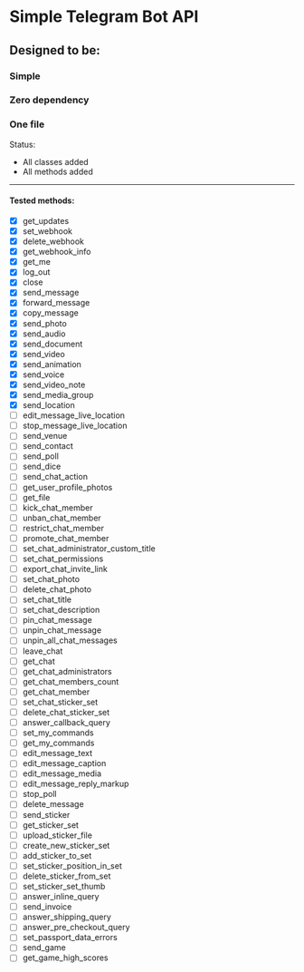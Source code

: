 # Simple Telegram Bot API

## Designed to be:
### Simple
### Zero dependency
### One file


Status:
* All classes added
* All methods added

---------------------
#### Tested methods:
- [x] get_updates
- [x] set_webhook
- [x] delete_webhook
- [x] get_webhook_info
- [x] get_me
- [x] log_out
- [x] close
- [x] send_message
- [x] forward_message
- [x] copy_message
- [x] send_photo
- [x] send_audio
- [X] send_document
- [X] send_video
- [X] send_animation
- [X] send_voice
- [X] send_video_note
- [x] send_media_group
- [X] send_location
- [ ] edit_message_live_location
- [ ] stop_message_live_location
- [ ] send_venue
- [ ] send_contact
- [ ] send_poll
- [ ] send_dice
- [ ] send_chat_action
- [ ] get_user_profile_photos
- [ ] get_file
- [ ] kick_chat_member
- [ ] unban_chat_member
- [ ] restrict_chat_member
- [ ] promote_chat_member
- [ ] set_chat_administrator_custom_title
- [ ] set_chat_permissions
- [ ] export_chat_invite_link
- [ ] set_chat_photo
- [ ] delete_chat_photo
- [ ] set_chat_title
- [ ] set_chat_description
- [ ] pin_chat_message
- [ ] unpin_chat_message
- [ ] unpin_all_chat_messages
- [ ] leave_chat
- [ ] get_chat
- [ ] get_chat_administrators
- [ ] get_chat_members_count
- [ ] get_chat_member
- [ ] set_chat_sticker_set
- [ ] delete_chat_sticker_set
- [ ] answer_callback_query
- [ ] set_my_commands
- [ ] get_my_commands
- [ ] edit_message_text
- [ ] edit_message_caption
- [ ] edit_message_media
- [ ] edit_message_reply_markup
- [ ] stop_poll
- [ ] delete_message
- [ ] send_sticker
- [ ] get_sticker_set
- [ ] upload_sticker_file
- [ ] create_new_sticker_set
- [ ] add_sticker_to_set
- [ ] set_sticker_position_in_set
- [ ] delete_sticker_from_set
- [ ] set_sticker_set_thumb
- [ ] answer_inline_query
- [ ] send_invoice
- [ ] answer_shipping_query
- [ ] answer_pre_checkout_query
- [ ] set_passport_data_errors
- [ ] send_game
- [ ] get_game_high_scores